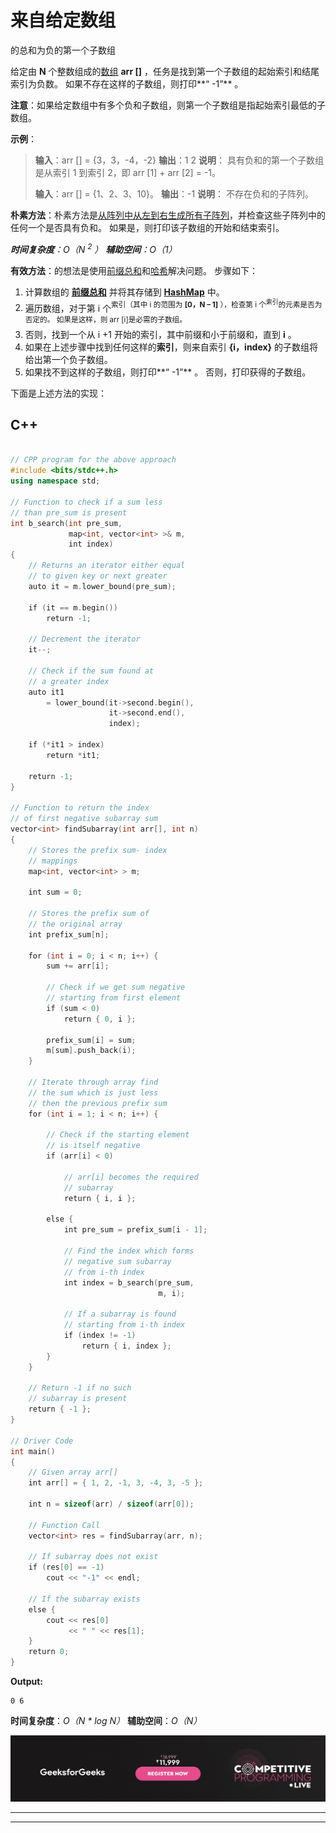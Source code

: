 # 来自给定数组

的总和为负的第一个子数组

给定由 **N** 个整数组成的[数组](https://www.geeksforgeeks.org/introduction-to-arrays/) **arr []** ，任务是找到第一个子数组的起始索引和结尾索引为负数。 如果不存在这样的子数组，则打印**“ -1”** 。

**注意**：如果给定数组中有多个负和子数组，则第一个子数组是指起始索引最低的子数组。

**示例**：

> **输入**：arr [] = {3，3，-4，-2}
> **输出**：1 2
> **说明**：
> 具有负和的第一个子数组是从索引 1 到索引 2，即 arr [1] + arr [2] = -1。
> 
> **输入**：arr [] = {1、2、3、10}。
> **输出**：-1
> **说明**：
> 不存在负和的子阵列。

**朴素方法**：朴素方法是[从阵列中从左到右生成所有子阵列](https://www.geeksforgeeks.org/generating-subarrays-using-recursion/)，并检查这些子阵列中的任何一个是否具有负和。 如果是，则打印该子数组的开始和结束索引。

***时间复杂度**：O（N <sup>2</sup> ）
**辅助空间**：O（1）*

**有效方法**：的想法是使用[前缀总和](https://www.geeksforgeeks.org/prefix-sum-array-implementation-applications-competitive-programming/)和[哈希](http://www.geeksforgeeks.org/hashing-data-structure/)解决问题。 步骤如下：

1.  计算数组的 **[前缀总和](https://www.geeksforgeeks.org/prefix-sum-array-implementation-applications-competitive-programming/)** 并将其存储到 **[HashMap](http://www.geeksforgeeks.org/java-util-hashmap-in-java/)** 中。
2.  遍历数组，对于第 i 个<sup>索引（其中 i 的范围为 **[0，N – 1]** ），检查第 i 个<sup>索引</sup>的元素是否为 否定的。 如果是这样，则 arr [i]是必需的子数组。</sup>
3.  否则，找到一个从 i +1 开始的索引，其中前缀和小于前缀和，直到 **i** 。
4.  如果在上述步骤中找到任何这样的**索引**，则来自索引 **{i，index}** 的子数组将给出第一个负子数组。
5.  如果找不到这样的子数组，则打印**“ -1”** 。 否则，打印获得的子数组。

下面是上述方法的实现：

## C++

```cpp

// CPP program for the above approach 
#include <bits/stdc++.h> 
using namespace std; 

// Function to check if a sum less 
// than pre_sum is present 
int b_search(int pre_sum, 
             map<int, vector<int> >& m, 
             int index) 
{ 
    // Returns an iterator either equal 
    // to given key or next greater 
    auto it = m.lower_bound(pre_sum); 

    if (it == m.begin()) 
        return -1; 

    // Decrement the iterator 
    it--; 

    // Check if the sum found at 
    // a greater index 
    auto it1 
        = lower_bound(it->second.begin(), 
                      it->second.end(), 
                      index); 

    if (*it1 > index) 
        return *it1; 

    return -1; 
} 

// Function to return the index 
// of first negative subarray sum 
vector<int> findSubarray(int arr[], int n) 
{ 
    // Stores the prefix sum- index 
    // mappings 
    map<int, vector<int> > m; 

    int sum = 0; 

    // Stores the prefix sum of 
    // the original array 
    int prefix_sum[n]; 

    for (int i = 0; i < n; i++) { 
        sum += arr[i]; 

        // Check if we get sum negative 
        // starting from first element 
        if (sum < 0) 
            return { 0, i }; 

        prefix_sum[i] = sum; 
        m[sum].push_back(i); 
    } 

    // Iterate through array find 
    // the sum which is just less 
    // then the previous prefix sum 
    for (int i = 1; i < n; i++) { 

        // Check if the starting element 
        // is itself negative 
        if (arr[i] < 0) 

            // arr[i] becomes the required 
            // subarray 
            return { i, i }; 

        else { 
            int pre_sum = prefix_sum[i - 1]; 

            // Find the index which forms 
            // negative sum subarray 
            // from i-th index 
            int index = b_search(pre_sum, 
                                 m, i); 

            // If a subarray is found 
            // starting from i-th index 
            if (index != -1) 
                return { i, index }; 
        } 
    } 

    // Return -1 if no such 
    // subarray is present 
    return { -1 }; 
} 

// Driver Code 
int main() 
{ 
    // Given array arr[] 
    int arr[] = { 1, 2, -1, 3, -4, 3, -5 }; 

    int n = sizeof(arr) / sizeof(arr[0]); 

    // Function Call 
    vector<int> res = findSubarray(arr, n); 

    // If subarray does not exist 
    if (res[0] == -1) 
        cout << "-1" << endl; 

    // If the subarray exists 
    else { 
        cout << res[0] 
             << " " << res[1]; 
    } 
    return 0; 
} 

```

**Output:**

```
0 6

```

**时间复杂度**：*O（N * log N）*
**辅助空间**：*O（N）*

[![competitive-programming-img](img/5211864e7e7a28eeeb039fa5d6073a24.png)](https://practice.geeksforgeeks.org/courses/competitive-programming-live?utm_source=geeksforgeeks&utm_medium=article&utm_campaign=gfg_article_cp)

* * *

* * *




